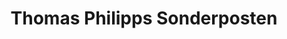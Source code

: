 ---
title: "Thomas Philipps Sonderposten"
url: /emsdetten/thomas-philipps-sonderposten/
shop: Kramladen
---